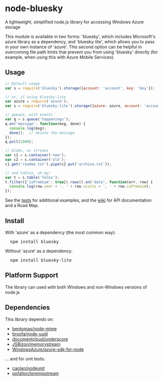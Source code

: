 # node-bluesky
A lightweight, simplified node.js library for accessing Windows Azure storage

This module is available in two forms:  'bluesky', which includes Microsoft's azure library as a dependency, and 'bluesky-lite', which allows you to pass in your own instance of 'azure'.  This second option can be helpful in overcoming file path limits that prevent you from using 'bluesky' directly (for example, when using this with Azure Mobile Services).

## Usage

```javascript
// Default usage
var s = require('bluesky').storage({account: 'account', key: 'key'});

// or, if using bluesky-lite
var azure = require('azure');
var s = require('bluesky-lite').storage({azure: azure, account: 'account', key: 'key'});

// queues, with events
var q = s.queue('happenings');
q.on('message', function(msg, done) {
  console.log(msg);
  done();  // delete the message
});
q.poll(1000);

// blobs, as streams
var c1 = s.container('new');
var c2 = s.container('old');
c1.get('readme.txt').pipe(c2.put('archive.txt'));

// and tables, oh my!
var t = s.table('folks');
t.filter({'isPremium': true}).rows().on('data', function(err, row) {
  console.log(row.user + ', ' + row.visits + ', ' + row.isPremium);
});

```

See the [tests](node-bluesky/tree/master/test) for additional examples, and the [wiki](node-bluesky/wiki) for API documentation and a Road Map.

## Install

With 'azure' as a dependency (the most common way):

<pre>
  npm install bluesky
</pre>

Without 'azure' as a dependency:

<pre>
  npm install bluesky-lite
</pre>

## Platform Support

The library can used with both Windows and non-Windows versions of node.js

## Dependencies

This library depends on:

* [bentomas/node-mime](/bentomas/node-mime)
* [broofa/node-uuid](/broofa/node-uuid)
* [documentcloud/underscore](/documentcloud/underscore)
* [JSBizon/memorystream](/JSBizon/memorystream)
* [WindowsAzure/azure-sdk-for-node](/WindowsAzure/azure-sdk-for-node)

... and for unit tests:

* [caolan/nodeunit](/caolan/nodeunit)
* [pofallon/loremipstream](/pofallon/loremipstream)
